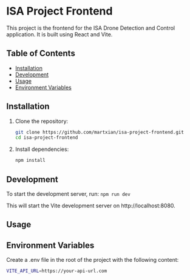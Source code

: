 # ISA Project Frontend

This project is the frontend for the ISA Drone Detection and Control application. It is built using React and Vite.

## Table of Contents

- [Installation](#installation)
- [Development](#development)
- [Usage](#usage)
- [Environment Variables](#environment-variables)

## Installation

1. Clone the repository:

   ```bash
   git clone https://github.com/martxian/isa-project-frontend.git
   cd isa-project-frontend
   ```

2. Install dependencies:
   ```bash
   npm install
   ```

## Development

To start the development server, run:
    ```
    npm run dev
    ```

This will start the Vite development server on http://localhost:8080.

## Usage

## Environment Variables
Create a .env file in the root of the project with the following content:

```bash
VITE_API_URL=https://your-api-url.com
```
